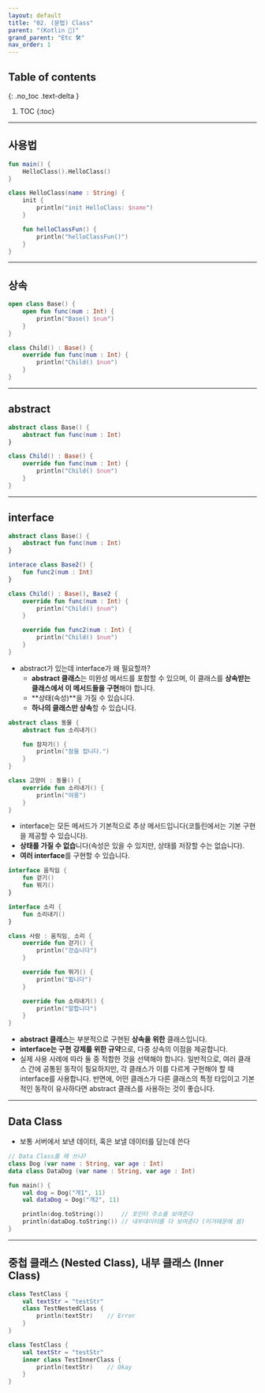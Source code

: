 ```yaml
---
layout: default
title: "02. (문법) Class"
parent: "(Kotlin 🌟)"
grand_parent: "Etc 🛠"
nav_order: 1
---
```


## Table of contents
{: .no_toc .text-delta }

1. TOC
{:toc}

---

## 사용법

```kotlin
fun main() {
    HelloClass().HelloClass()
}

class HelloClass(name : String) {
    init {
        println("init HelloClass: $name")
    }

    fun helloClassFun() {
        println("helloClassFun()")
    }
}
```

---

## 상속

```kotlin
open class Base() {
    open fun func(num : Int) {
        println("Base() $num")
    }
}

class Child() : Base() {
    override fun func(num : Int) {
        println("Child() $num")
    }
}
```

---

## abstract

```kotlin
abstract class Base() {
    abstract fun func(num : Int)
}

class Child() : Base() {
    override fun func(num : Int) {
        println("Child() $num")
    }
}
```

---

## interface

```kotlin
abstract class Base() {
    abstract fun func(num : Int)
}

interace class Base2() {
    fun func2(num : Int)
}

class Child() : Base(), Base2 {
    override fun func(num : Int) {
        println("Child() $num")
    }

    override fun func2(num : Int) {
        println("Child() $num")
    }
}
```

* abstract가 있는데 interface가 왜 필요할까?
    * **abstract 클래스**는 미완성 메서드를 포함할 수 있으며, 이 클래스를 **상속받는 클래스에서 이 메서드들을 구현**해야 합니다.
    * **상태(속성)**을 가질 수 있습니다.
    * **하나의 클래스만 상속**할 수 있습니다.


```kotlin
abstract class 동물 {
    abstract fun 소리내기()

    fun 잠자기() {
        println("잠을 잡니다.")
    }
}

class 고양이 : 동물() {
    override fun 소리내기() {
        println("야옹")
    }
}
```

* interface는 모든 메서드가 기본적으로 추상 메서드입니다(코틀린에서는 기본 구현을 제공할 수 있습니다).
* **상태를 가질 수 없습**니다(속성은 있을 수 있지만, 상태를 저장할 수는 없습니다).
* **여러 interface**를 구현할 수 있습니다.

```kotlin
interface 움직임 {
    fun 걷기()
    fun 뛰기()
}

interface 소리 {
    fun 소리내기()
}

class 사람 : 움직임, 소리 {
    override fun 걷기() {
        println("걷습니다")
    }

    override fun 뛰기() {
        println("뜁니다")
    }

    override fun 소리내기() {
        println("말합니다")
    }
}
```

* **abstract 클래스**는 부분적으로 구현된 **상속을 위한** 클래스입니다.
* **interface는 구현** **강제를 위한 규약**으로, 다중 상속의 이점을 제공합니다.
* 실제 사용 사례에 따라 둘 중 적합한 것을 선택해야 합니다. 일반적으로, 여러 클래스 간에 공통된 동작이 필요하지만, 각 클래스가 이를 다르게 구현해야 할 때 interface를 사용합니다. 반면에, 어떤 클래스가 다른 클래스의 특정 타입이고 기본적인 동작이 유사하다면 abstract 클래스를 사용하는 것이 좋습니다.

---

## Data Class

* 보통 서버에서 보낸 데이터, 혹은 보낼 데이터를 담는데 쓴다

```kotlin
// Data Class를 왜 쓰냐?
class Dog (var name : String, var age : Int) 
data class DataDog (var name : String, var age : Int) 

fun main() {
    val dog = Dog("개1", 11)
    val dataDog = Dog("개2", 11)

    println(dog.toString())     // 포인터 주소를 보여준다
    println(dataDog.toString()) // 내부데이터를 다 보여준다 (이거때문에 씀)
}
```

---

## 중첩 클래스 (Nested Class), 내부 클래스 (Inner Class)

```kotlin
class TestClass {
    val textStr = "testStr"
    class TestNestedClass {
        println(textStr)    // Error
    }
}
```

```kotlin
class TestClass {
    val textStr = "testStr"
    inner class TestInnerClass {
        println(textStr)    // Okay
    }
}
```